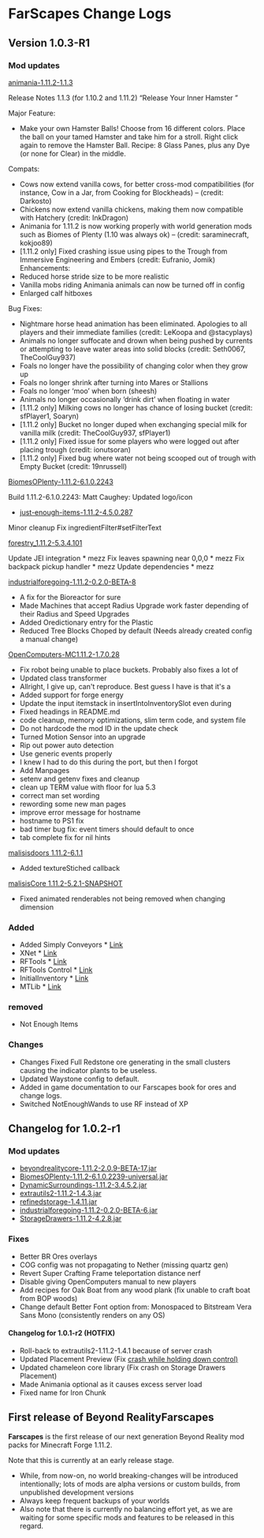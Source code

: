 # FarScapes Change Logs

## Version 1.0.3-R1

### Mod updates

[animania-1.11.2-1.1.3](https://minecraft.curseforge.com/projects/animania/files/2430393)

Release Notes 1.1.3 (for 1.10.2 and 1.11.2) “Release Your Inner Hamster ”

Major Feature:
* Make your own Hamster Balls! Choose from 16 different colors. Place the ball on your tamed Hamster and take him for a  stroll. Right click again to remove the Hamster Ball.
Recipe: 8 Glass Panes, plus any Dye (or none for Clear) in the middle.

Compats:
* Cows now extend vanilla cows, for better cross-mod compatibilities (for instance, Cow in a Jar, from Cooking for Blockheads) – (credit: Darkosto)
* Chickens now extend vanilla chickens, making them now compatible with Hatchery (credit: InkDragon)
* Animania for 1.11.2 is now working properly with world generation mods such as Biomes of Plenty (1.10 was always ok) – (credit: saraminecraft, kokjoo89)
* [1.11.2 only] Fixed crashing issue using pipes to the Trough from Immersive Engineering and Embers (credit: Eufranio, Jomik)
Enhancements:
* Reduced horse stride size to be more realistic
* Vanilla mobs riding Animania animals can now be turned off in config
* Enlarged calf hitboxes

Bug Fixes:
* Nightmare horse head animation has been eliminated. Apologies to all players and their immediate families (credit: LeKoopa and @stacyplays)
* Animals no longer suffocate and drown when being pushed by currents or attempting to leave water areas into solid blocks (credit: Seth0067, TheCoolGuy937)
* Foals no longer have the possibility of changing color when they grow up
* Foals no longer shrink after turning into Mares or Stallions
* Foals no longer ‘moo’ when born (sheesh)
* Animals no longer occasionally ‘drink dirt’ when floating in water
* [1.11.2 only] Milking cows no longer has chance of losing bucket (credit: sfPlayer1, Soaryn)
* [1.11.2 only] Bucket no longer duped when exchanging special milk for vanilla milk (credit: TheCoolGuy937, sfPlayer1)
* [1.11.2 only] Fixed issue for some players who were logged out after placing trough (credit: ionutsoran)
* [1.11.2 only] Fixed bug where water not being scooped out of trough with Empty Bucket (credit: 19nrussell)

[BiomesOPlenty-1.11.2-6.1.0.2243](https://minecraft.curseforge.com/projects/biomes-o-plenty/files/2430444)

Build 1.11.2-6.1.0.2243:
Matt Caughey: Updated logo/icon

* [just-enough-items-1.11.2-4.5.0.287](https://minecraft.curseforge.com/projects/just-enough-items-jei/files/2430470)

Minor cleanup
Fix ingredientFilter#setFilterText

[forestry_1.11.2-5.3.4.101](https://minecraft.curseforge.com/projects/forestry/files/2430469)

Update JEI integration * mezz
Fix leaves spawning near 0,0,0 * mezz
Fix backpack pickup handler * mezz
Update dependencies * mezz

[industrialforegoing-1.11.2-0.2.0-BETA-8](https://minecraft.curseforge.com/projects/industrial-foregoing/files/2430572)

* A fix for the Bioreactor for sure
* Made Machines that accept Radius Upgrade work faster depending of their Radius and Speed Upgrades
* Added Oredictionary entry for the Plastic
* Reduced Tree Blocks Choped by default (Needs already created config a manual change)

[OpenComputers-MC1.11.2-1.7.0.28](http://ci.cil.li/job/OpenComputers-dev-MC1.11/28/artifact/build/libs/OpenComputers-MC1.11.2-1.7.0.28.jar)

* Fix robot being unable to place buckets. Probably also fixes a lot of
* Updated class transformer
* Allright, I give up, can't reproduce. Best guess I have is that it's a
* Added support for forge energy
* Update the input itemstack in insertIntoInventorySlot even during
* Fixed headings in README.md
* code cleanup, memory optimizations, slim term code, and system file
* Do not hardcode the mod ID in the update check
* Turned Motion Sensor into an upgrade
* Rip out power auto detection
* Use generic events properly
* I knew I had to do this during the port, but then I forgot
* Add Manpages
* setenv and getenv fixes and cleanup
* clean up TERM value with floor for lua 5.3
* correct man set wording
* rewording some new man pages
* improve error message for hostname
* hostname to PS1 fix
* bad timer bug fix: event timers should default to once
* tab complete fix for nil hints

[malisisdoors 1.11.2-6.1.1](https://minecraft.curseforge.com/projects/malisisdoors?gameCategorySlug=mc-mods&projectID=223891)
* Added textureStiched callback

[malisisCore 1.11.2-5.2.1-SNAPSHOT](https://minecraft.curseforge.com/projects/malisiscore?gameCategorySlug=mc-mods&projectID=223896)

* Fixed animated renderables not being removed when changing dimension

### Added
* Added Simply Conveyors * [Link](https://zundrel.com)
* XNet * [Link](https://www.minecraft.curseforge.com/projects/xnet)
* RFTools * [Link](https://www.minecraft.curseforge.com/projects/rftools)
* RFTools Control * [Link](https://www.minecraft.curseforge.com/projects/rftools-control)
* InitialInventory * [Link](https://www.minecraft.curseforge.com/projects/initial-inventory)
* MTLib * [Link](https://minecraft.curseforge.com/projects/mtlib)

### removed
* Not Enough Items

### Changes
* Changes Fixed Full Redstone ore generating in the small clusters causing the indicator plants to be useless.
* Updated Waystone config to default.
* Added in game documentation to our Farscapes book for ores and change logs.
* Switched NotEnoughWands to use RF instead of XP

## Changelog for 1.0.2-r1

### Mod updates

* [beyondrealitycore-1.11.2-2.0.9-BETA-17.jar](https://github.com/Beyond-Reality/BeyondRealityCore)
* [BiomesOPlenty-1.11.2-6.1.0.2239-universal.jar](https://minecraft.curseforge.com/projects/biomes-o-plenty/files/2430070)
* [DynamicSurroundings-1.11.2-3.4.5.2.jar](https://minecraft.curseforge.com/projects/dynamic-surroundings/files/2430134)
* [extrautils2-1.11.2-1.4.3.jar](https://minecraft.curseforge.com/projects/extra-utilities/files/2430083)
* [refinedstorage-1.4.11.jar](https://minecraft.curseforge.com/projects/refined-storage/files/2429966)
* [industrialforegoing-1.11.2-0.2.0-BETA-6.jar](https://minecraft.curseforge.com/projects/industrial-foregoing/files/2430236)
* [StorageDrawers-1.11.2-4.2.8.jar](https://minecraft.curseforge.com/projects/storage-drawers/files/2430066)
### Fixes

* Better BR Ores overlays
* COG config was not propagating to Nether (missing quartz gen)
* Revert Super Crafting Frame teleportation distance nerf
* Disable giving OpenComputers manual to new players
* Add recipes for Oak Boat from any wood plank (fix unable to craft boat from BOP woods)
* Change default Better Font option from: Monospaced to Bitstream Vera Sans Mono (consistently renders on any OS)

#### Changelog for 1.0.1-r2 (HOTFIX)

* Roll-back to extrautils2-1.11.2-1.4.1 because of server crash
* Updated Placement Preview (Fix [crash while holding down control)](https://github.com/Beyond-Reality/Beyond-Realty-Farscapes/issues/3)
* Updated chameleon core library (Fix crash on Storage Drawers Placement)
* Made Animania optional as it causes excess server load
* Fixed name for Iron Chunk


## First release of **Beyond RealityFarscapes**

**Farscapes** is the first release of our next generation Beyond Reality mod packs for Minecraft Forge 1.11.2.

Note that this is currently at an early release stage.

* While, from now-on, no world breaking-changes will be introduced intentionally; lots of mods are alpha versions or custom builds, from unpublished development versions
* Always keep frequent backups of your worlds
* Also note that there is currently no balancing effort yet, as we are waiting for some specific mods and features to be released in this regard.
